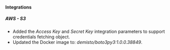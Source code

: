 
#### Integrations
##### AWS - S3
- Added the *Access Key* and *Secret Key* integration parameters to support credentials fetching object.
- Updated the Docker image to: *demisto/boto3py3:1.0.0.38849*.
